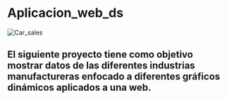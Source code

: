 # Aplicacion_web_ds
![Car_sales](https://github.com/GabrielChavezC/Aplicaci-n_web_ds/assets/155968191/1d42d11c-d9e0-4569-86ea-42e9ce4b0d64)

## El siguiente proyecto tiene como objetivo mostrar datos de las diferentes industrias manufactureras  enfocado a diferentes gráficos dinámicos aplicados a una web.
